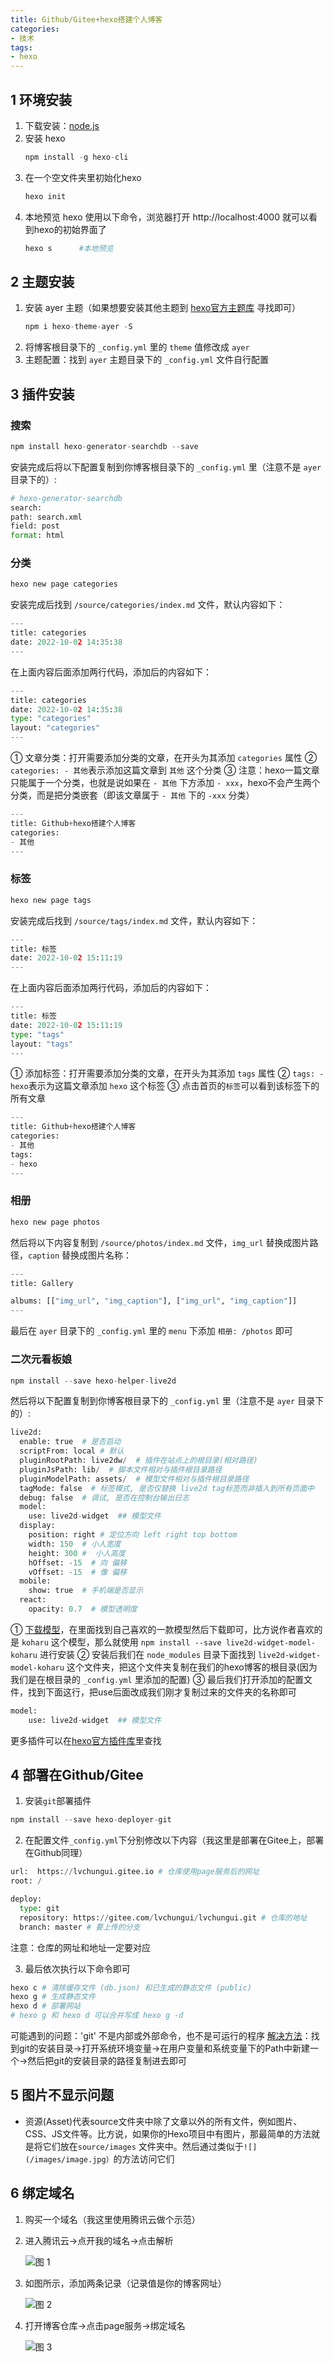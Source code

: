 ```yaml
---
title: Github/Gitee+hexo搭建个人博客
categories: 
- 技术
tags:
- hexo
---
```


## 1 环境安装

1. 下载安装：[node.js](https://nodejs.org/zh-cn/download/)
2. 安装 hexo
    ~~~py
    npm install -g hexo-cli
    ~~~
3. 在一个空文件夹里初始化hexo
    ~~~py
    hexo init
    ~~~
4. 本地预览 hexo 使用以下命令，浏览器打开 http://localhost:4000 就可以看到hexo的初始界面了
    ~~~py
    hexo s      #本地预览
    ~~~


## 2 主题安装

1. 安装 ayer 主题（如果想要安装其他主题到 [hexo官方主题库](https://hexo.io/themes/) 寻找即可）
    ~~~py
    npm i hexo-theme-ayer -S
    ~~~
2. 将博客根目录下的 `_config.yml` 里的 `theme` 值修改成 `ayer`
3. 主题配置：找到 `ayer` 主题目录下的 `_config.yml` 文件自行配置


## 3 插件安装

### 搜索

~~~py
npm install hexo-generator-searchdb --save
~~~
安装完成后将以下配置复制到你博客根目录下的 `_config.yml` 里（注意不是 `ayer` 目录下的）:
~~~py
# hexo-generator-searchdb
search:
path: search.xml
field: post
format: html
~~~

### 分类

~~~py
hexo new page categories
~~~
安装完成后找到 `/source/categories/index.md` 文件，默认内容如下：
~~~py
---
title: categories
date: 2022-10-02 14:35:38
---
~~~
在上面内容后面添加两行代码，添加后的内容如下：
~~~py
---
title: categories
date: 2022-10-02 14:35:38
type: "categories"
layout: "categories"
---
~~~
① 文章分类：打开需要添加分类的文章，在开头为其添加 `categories` 属性
② `categories: - 其他`表示添加这篇文章到 `其他` 这个分类
③ 注意：hexo一篇文章只能属于一个分类，也就是说如果在 `- 其他` 下方添加 `- xxx`，hexo不会产生两个分类，而是把分类嵌套（即该文章属于 `- 其他` 下的 `-xxx` 分类）
~~~py
---
title: Github+hexo搭建个人博客
categories: 
- 其他
---
~~~

### 标签

~~~py
hexo new page tags
~~~
安装完成后找到 `/source/tags/index.md` 文件，默认内容如下：
~~~py
---
title: 标签
date: 2022-10-02 15:11:19
---
~~~
在上面内容后面添加两行代码，添加后的内容如下：
~~~py
---
title: 标签
date: 2022-10-02 15:11:19
type: "tags"
layout: "tags"
---
~~~
① 添加标签：打开需要添加分类的文章，在开头为其添加 `tags` 属性
② `tags: - hexo`表示为这篇文章添加 `hexo` 这个标签
③ 点击首页的`标签`可以看到该标签下的所有文章
~~~py
---
title: Github+hexo搭建个人博客
categories: 
- 其他
tags:
- hexo
---
~~~

### 相册

~~~py
hexo new page photos
~~~
然后将以下内容复制到 `/source/photos/index.md` 文件，`img_url` 替换成图片路径，`caption` 替换成图片名称：
~~~py
---
title: Gallery

albums: [["img_url", "img_caption"], ["img_url", "img_caption"]]
---
~~~
最后在 `ayer` 目录下的 `_config.yml` 里的 `menu` 下添加 `相册: /photos` 即可


### 二次元看板娘

~~~py
npm install --save hexo-helper-live2d
~~~
然后将以下配置复制到你博客根目录下的 `_config.yml` 里（注意不是 `ayer` 目录下的）:
~~~py
live2d:
  enable: true  # 是否启动
  scriptFrom: local # 默认
  pluginRootPath: live2dw/  # 插件在站点上的根目录(相对路径)
  pluginJsPath: lib/  # 脚本文件相对与插件根目录路径
  pluginModelPath: assets/  # 模型文件相对与插件根目录路径
  tagMode: false  # 标签模式, 是否仅替换 live2d tag标签而非插入到所有页面中
  debug: false  # 调试, 是否在控制台输出日志
  model:
    use: live2d-widget  ## 模型文件
  display:
    position: right # 定位方向 left right top bottom
    width: 150  # 小人宽度
    height: 300 #  小人高度
    hOffset: -15  # 向 偏移
    vOffset: -15  # 像 偏移
  mobile:
    show: true  # 手机端是否显示
  react:
    opacity: 0.7  # 模型透明度
~~~
① [下载模型](https://huaji8.top/post/live2d-plugin-2.0/)，在里面找到自己喜欢的一款模型然后下载即可，比方说作者喜欢的是 `koharu` 这个模型，那么就使用 `npm install --save live2d-widget-model-koharu` 进行安装
② 安装后我们在 `node_modules` 目录下面找到 `live2d-widget-model-koharu` 这个文件夹，把这个文件夹复制在我们的hexo博客的根目录(因为我们是在根目录的 `_config.yml` 里添加的配置)
③ 最后我们打开添加的配置文件，找到下面这行，把use后面改成我们刚才复制过来的文件夹的名称即可
~~~py
model:
    use: live2d-widget  ## 模型文件
~~~
更多插件可以在[hexo官方插件库](https://hexo.io/plugins/)里查找

## 4 部署在Github/Gitee

1. 安装`git`部署插件
  ~~~py
  npm install --save hexo-deployer-git
  ~~~

2. 在配置文件`_config.yml`下分别修改以下内容（我这里是部署在Gitee上，部署在Github同理）
  ~~~py
  url:  https://lvchungui.gitee.io # 仓库使用page服务后的网址
  root: /
  ~~~
  ~~~py
  deploy:
    type: git
    repository: https://gitee.com/lvchungui/lvchungui.git # 仓库的地址
    branch: master # 要上传的分支
  ~~~
  注意：仓库的网址和地址一定要对应

3. 最后依次执行以下命令即可
  ~~~py
  hexo c # 清除缓存文件 (db.json) 和已生成的静态文件 (public)
  hexo g # 生成静态文件
  hexo d # 部署网站
  # hexo g 和 hexo d 可以合并写成 hexo g -d
  ~~~
  可能遇到的问题：'git' 不是内部或外部命令，也不是可运行的程序
  [解决方法](https://www.cnblogs.com/ldq678/p/13287924.html)：找到git的安装目录→打开系统环境变量→在用户变量和系统变量下的Path中新建一个→然后把git的安装目录的路径复制进去即可

## 5 图片不显示问题

- 资源(Asset)代表source文件夹中除了文章以外的所有文件，例如图片、CSS、JS文件等。比方说，如果你的Hexo项目中有图片，那最简单的方法就是将它们放在`source/images` 文件夹中。然后通过类似于`![](/images/image.jpg）`的方法访问它们


## 6 绑定域名

1. 购买一个域名（我这里使用腾讯云做个示范）
2. 进入腾讯云→点开我的域名→点击解析

    ![图 1](../images/14e2a7269aea8c27311fee1d04ede690d948ac65e2dc33905a2ba4b8b250bc48.png)  

3. 如图所示，添加两条记录（记录值是你的博客网址）

    ![图 2](../images/a6ddc94d4d4cda83ffc91ca54997724bf0cbcd40f8cd6136cca7bc4df29c4536.png)  

4. 打开博客仓库→点击page服务→绑定域名

    ![图 3](../images/b7b0d55a8109b23eabc0510f7001fa0dec8a839c135412a8aa1b2d2416951ad1.png)  

